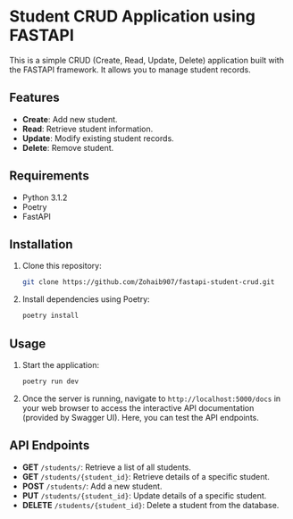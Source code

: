 # Student CRUD Application using FASTAPI

This is a simple CRUD (Create, Read, Update, Delete) application built with the FASTAPI framework. It allows you to manage student records.

## Features

- **Create**: Add new student.
- **Read**: Retrieve student information.
- **Update**: Modify existing student records.
- **Delete**: Remove student.

## Requirements

- Python 3.1.2
- Poetry
- FastAPI

## Installation

1. Clone this repository:

    ```bash
    git clone https://github.com/Zohaib907/fastapi-student-crud.git
    ```


2. Install dependencies using Poetry:

    ```bash
    poetry install
    ```

## Usage

1. Start the application:

    ```bash
    poetry run dev
    ```

2. Once the server is running, navigate to `http://localhost:5000/docs` in your web browser to access the interactive API documentation (provided by Swagger UI). Here, you can test the API endpoints.

## API Endpoints

- **GET** `/students/`: Retrieve a list of all students.
- **GET** `/students/{student_id}`: Retrieve details of a specific student.
- **POST** `/students/`: Add a new student.
- **PUT** `/students/{student_id}`: Update details of a specific student.
- **DELETE** `/students/{student_id}`: Delete a student from the database.


